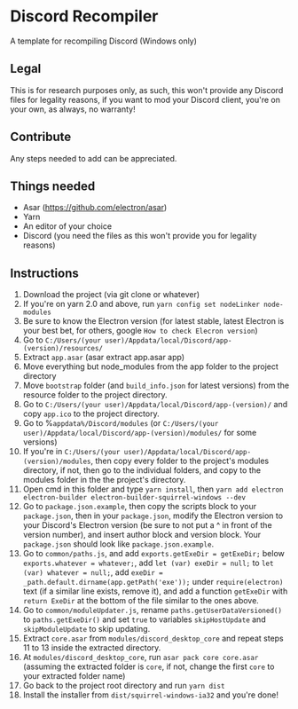 # Discord Recompiler
A template for recompiling Discord (Windows only)

## Legal
This is for research purposes only, as such, this won't provide any Discord files for legality reasons, if you want to mod your Discord client, you're on your own, as always, no warranty!

## Contribute
Any steps needed to add can be appreciated.

## Things needed
- Asar (https://github.com/electron/asar)
- Yarn
- An editor of your choice
- Discord (you need the files as this won't provide you for legality reasons)

## Instructions
1. Download the project (via git clone or whatever)
2. If you're on yarn 2.0 and above, run `yarn config set nodeLinker node-modules`
3. Be sure to know the Electron version (for latest stable, latest Electron is your best bet, for others, google `How to check Elecron version`)
4. Go to `C:/Users/(your user)/Appdata/local/Discord/app-(version)/resources/`
5. Extract `app.asar` (asar extract app.asar app)
6. Move everything but node_modules from the app folder to the project directory
7. Move `bootstrap` folder (and `build_info.json` for latest versions) from the resource folder to the project directory.
8. Go to `C:/Users/(your user)/Appdata/local/Discord/app-(version)/` and copy `app.ico` to the project directory.
9. Go to %`appdata%/Discord/modules` (or `C:/Users/(your user)/Appdata/local/Discord/app-(version)/modules/` for some versions)
10. If you're in `C:/Users/(your user)/Appdata/local/Discord/app-(version)/modules`, then copy every folder to the project's modules directory, if not, then go to the individual folders, and copy to the modules folder in the the project's directory.
11. Open cmd in this folder and type `yarn install`, then `yarn add electron electron-builder electron-builder-squirrel-windows --dev`
12. Go to `package.json.example`, then copy the scripts block to your `package.json`, then in your `package.json`, modify the Electron version to your Discord's Electron version (be sure to not put a ^ in front of the version number), and insert author block and version block. Your `package.json` should look like `package.json.example`.
13. Go to `common/paths.js`, and add `exports.getExeDir = getExeDir;` below `exports.whatever = whatever;`, add `let (var) exeDir = null;` to `let (var) whatever = null;`, add `exeDir = _path.default.dirname(app.getPath('exe'));` under `require(electron)` text (if a similar line exists, remove it), and add a function `getExeDir` with `return ExeDir` at the bottom of the file similar to the ones above.
14. Go to `common/moduleUpdater.js`, rename `paths.getUserDataVersioned()` to `paths.getExeDir()` and set `true` to variables `skipHostUpdate` and `skipModuleUpdate` to skip updating.
15. Extract `core.asar` from `modules/discord_desktop_core` and repeat steps 11 to 13 inside the extracted directory.
16. At `modules/discord_desktop_core`, run `asar pack core core.asar` (assuming the extracted folder is `core`, if not, change the first `core` to your extracted folder name)
17. Go back to the project root directory and run `yarn dist`
18. Install the installer from `dist/squirrel-windows-ia32` and you're done!